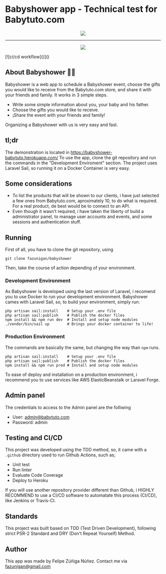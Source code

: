 # Babyshower app - Technical test for Babytuto.com

<p align="center"><a href="https://babytuto.com" target="_blank"><img src="https://s3.babytuto.com/565e454ba662a1a8794491dd3a4c942d.png"></a></p>
<hr>
<p align="center"><a href="https://github.com/fazunigan/babyshower/actions/workflows/ci-cd.yaml" target="_blank"><img src="https://github.com/fazunigan/babyshower/actions/workflows/ci-cd.yaml/badge.svg"></a></p>
[![ci/cd workflow]()]()

## About Babyshower 👼🏼

Babyshower is a web app to schedule a Babyshower event, choose the gifts you would like to receive from the Babytuto.com store, and share it with your friends and family. It works in 3 simple steps.

- Write some simple information about you, your baby and his father.
- Choose the gifts you would like to receive.
- ¡Share the event with your friends and family!

Organizing a Babyshower with us is very easy and fast.

## tl;dr

The demonstration is located in https://babyshower-babytuto.herokuapp.com/
To use the app, clone the git repository and run the commands in the "Development Enviroment" section.
The project uses Laravel Sail, so running it on a Docker Container is very easy.

## Some considerations

- To list the products that will be shown to our clients, i have just selected a few ones from Babytuto.com, aproximately 10, to do what is required. For a real product, de best would be to connect to an API.
- Even though it wasn't required, i have taken the liberty of build a administrator panel, to manage user accounts and events, and some sessions and authentication stuff.

## Running

First of all, you have to clone the git repository, using

```
git clone fazunigan/babyshower
```

Then, take the course of action depending of your environment.

### Development Environment

As Babyshower is developed using the last version of Laravel, i recomend you to use Docker to run your development environment. Babyshower cames with Laravel Sail, so, to build your environment, simply run:

```
php artisan sail:install    # Setup your .env file
php artisan sail:publish    # Publish the docker files
npm install && npm run dev  # Install and setup node modules
./vendor/bin/sail up        # Brings your docker container to life!
```

### Production Environment

The commands are basically the same, but changing the way than ```npm``` runs.

```
php artisan sail:install    # Setup your .env file
php artisan sail:publish    # Publish the docker files
npm install && npm run prod # Install and setup node modules
```

To ease of deploy and installation on a production environment, i recommend you to use services like AWS ElasticBeanstalk or Laravel Forge.

## Admin panel

The credentials to access to the Admin panel are the folliwing
- User: admin@babytuto.com
- Password: admin

## Testing and CI/CD

This project was developed using the TDD method, so, it came with a ```.github``` directory used to run Github Actions, such as;

- Unit test
- Run linter
- Evaluate Code Coverage
- Deploy to Heroku

If you will use another repository provider different than Github, i HIGHLY RECOMMEND to use a CI/CD software to automatate this process (CI/CD), like Jenkins or Travis-CI.

## Standards

This project was built based on TDD (Test Driven Development), following strict PSR-2 Standard and DRY (Don't Repeat Yourself) Method.

## Author

This app was made by Felipe Zúñiga Núñez. Contact me via [fazunigan@gmail.com](mailto:fazunigan@gmail.com)

